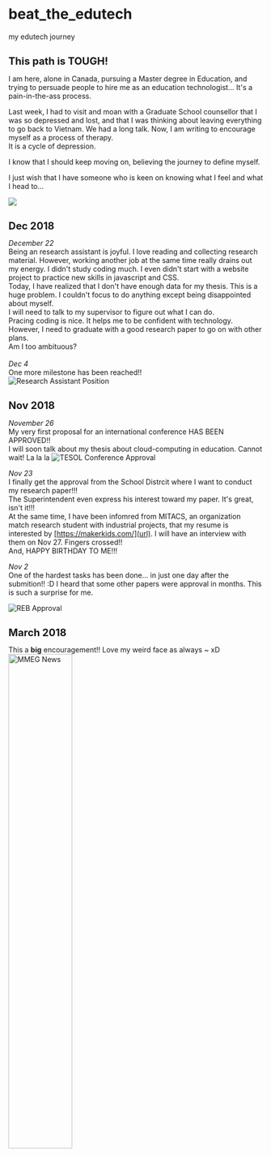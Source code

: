 # beat_the_edutech
my edutech journey

<h1 style="font-size:20px;"><b> This path is TOUGH! </b></h1>

I am here, alone in Canada, pursuing a Master degree in Education, and trying to persuade people to hire me as an education technologist...
It's a pain-in-the-ass process.

Last week, I had to visit and moan with a Graduate School counsellor that I was so depressed and lost, and that I was thinking about leaving everything to go back to Vietnam.
We had a long talk. Now, I am writing to encourage myself as a process of therapy.<br> 
It is a cycle of depression. 

I know that I should keep moving on, believing the journey to define myself. 

I just wish that I have someone who is keen on knowing what I feel and what I head to...

![](https://2.bp.blogspot.com/-jXgVRJ_LzzA/WnDtIcBuk8I/AAAAAAAAG3s/2HFnCGm77IkX6Hr2dTa6MAVHhI5eLXxXQCLcBGAs/s1600/try-hard.gif)


<h1 style="font-size:20px;"><b>Dec 2018</b></h1>
<i>December 22</i>
<br>Being an research assistant is joyful. I love reading and collecting research material. However, working another job at the same time really drains out my energy. I didn't study coding much. I even didn't start with a website project to practice new skills in javascript and CSS. 
<br>Today, I have realized that I don't have enough data for my thesis. This is a huge problem. I couldn't focus to do anything except being disappointed about myself. 
<br>I will need to talk to my supervisor to figure out what I can do. 
<br>Pracing coding is nice. It helps me to be confident with technology. However, I need to graduate with a good research paper to go on with other plans.
<br>Am I too ambituous?
<br>
<br>
<i>Dec 4</i>
<br>One more milestone has been reached!!
<br>
<img src="https://user-images.githubusercontent.com/17974600/50370627-7c6d6980-05dc-11e9-814b-e50a8fbe8407.png" alt="Research Assistant Position">


<h1 style="font-size:20px;"><b>Nov 2018</b></h1>
<i>November 26</i>
<br>My very first proposal for an international conference HAS BEEN APPROVED!!
<br>I will soon talk about my thesis about cloud-computing in education. Cannot wait! La la la
<img src="https://user-images.githubusercontent.com/17974600/49057958-6e723600-f234-11e8-8cae-783fa8efd7b7.jpg" alt="TESOL Conference Approval">
                                                                                                                                        
<br>

<i>Nov 23</i>
<br>I finally get the approval from the School Distrcit where I want to conduct my research paper!!!
<br>The Superintendent even express his interest toward my paper. It's great, isn't it!!!
<br>At the same time, I have been infomred from MITACS, an organization match research student with industrial projects, that my resume is interested by [https://makerkids.com/](url). I will have an interview with them on Nov 27. Fingers crossed!!
<br>And, HAPPY BIRTHDAY TO ME!!!
<br>

<i>Nov 2</i>
<br>One of the hardest tasks has been done... in just one day after the submition!! :D
I heard that some other papers were approval in months. This is such a surprise for me.
</p>
<img src="https://user-images.githubusercontent.com/17974600/47937328-953f8580-de9d-11e8-9061-9a4574c45106.png" alt="REB Approval">
<br>

<h1 style="font-size:20px;"><b>March 2018</b></h1>
This a <b>big</b> encouragement!!
Love my weird face as always ~ xD
<img src="https://user-images.githubusercontent.com/17974600/47938117-40e9d500-dea0-11e8-8422-f316898e6c70.png" alt="MMEG News" width="50%" height="50%">
